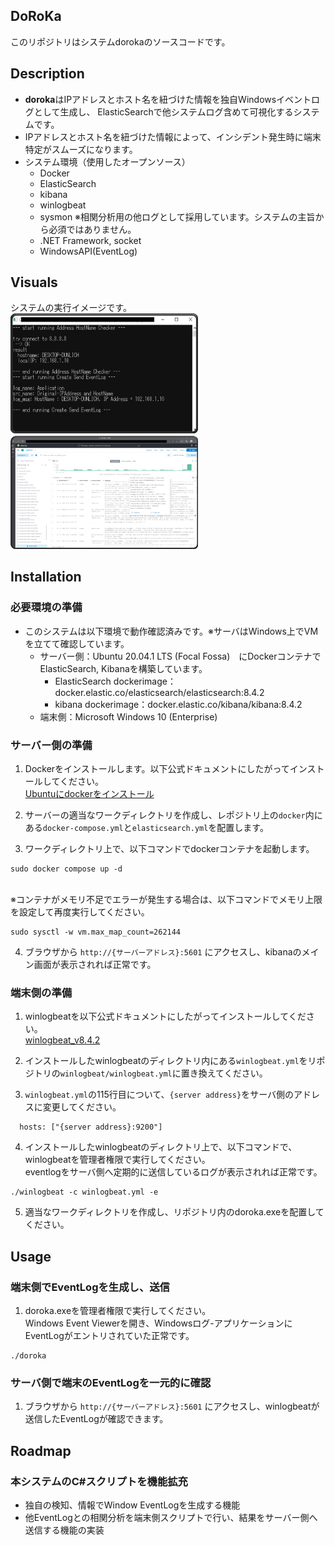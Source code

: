 ## DoRoKa
このリポジトリはシステムdorokaのソースコードです。

## Description
- **doroka**はIPアドレスと​ホスト名を紐づけた情報を独自Windowsイベントログとして生成し、
ElasticSearchで他システムログ含めて可視化するシステムです。
- IPアドレスと​ホスト名を紐づけた情報によって、インシデント発生時に​端末特定が​スムーズになります。
- システム環境（使用したオープンソース）
  - Docker
  - ElasticSearch
  - kibana
  - winlogbeat
  - sysmon ※相関分析用の他ログとして採用しています。システムの主旨から必須ではありません。
  - .NET Framework, socket
  - WindowsAPI(EventLog)

## Visuals
システムの実行イメージです。<br>
<img width="300px" alt="suggest" src="README_images/script_run.jpg">
<img width="300px" alt="stats" src="README_images/kibana.jpg">

## Installation
### 必要環境の準備
- このシステムは以下環境で動作確認済みです。※サーバはWindows上でVMを立てて確認しています。
  - サーバー側：Ubuntu 20.04.1 LTS (Focal Fossa)　にDockerコンテナでElasticSearch, Kibanaを構築しています。
    - ElasticSearch dockerimage：docker.elastic.co/elasticsearch/elasticsearch:8.4.2
    - kibana dockerimage：docker.elastic.co/kibana/kibana:8.4.2
  - 端末側：Microsoft Windows 10 (Enterprise)

### サーバー側の準備
1. Dockerをインストールします。以下公式ドキュメントにしたがってインストールしてください。
<br>[Ubuntuにdockerをインストール](https://docs.docker.jp/desktop/install/ubuntu.html)

2. サーバーの適当なワークディレクトリを作成し、レポジトリ上の`docker`内にある`docker-compose.yml`と`elasticsearch.yml`を配置します。

3. ワークディレクトリ上で、以下コマンドでdockerコンテナを起動します。
```
sudo docker compose up -d
```
<br>※コンテナがメモリ不足でエラーが発生する場合は、以下コマンドでメモリ上限を設定して再度実行してください。
```
sudo sysctl -w vm.max_map_count=262144
```

4. ブラウザから `http://{サーバーアドレス}:5601` にアクセスし、kibanaのメイン画面が表示されれば正常です。

### 端末側の準備
1. winlogbeatを以下公式ドキュメントにしたがってインストールしてください。
<br>[winlogbeat_v8.4.2](https://www.elastic.co/guide/en/beats/winlogbeat/current/winlogbeat-installation-configuration.html)

2. インストールしたwinlogbeatのディレクトリ内にある`winlogbeat.yml`をリポジトリの`winlogbeat/winlogbeat.yml`に置き換えてください。

3. `winlogbeat.yml`の115行目について、`{server address}`をサーバ側のアドレスに変更してください。
```
  hosts: ["{server address}:9200"]
```

4. インストールしたwinlogbeatのディレクトリ上で、以下コマンドで、winlogbeatを管理者権限で実行してください。
<br>eventlogをサーバ側へ定期的に送信しているログが表示されれば正常です。
```
./winlogbeat -c winlogbeat.yml -e
``` 

5. 適当なワークディレクトリを作成し、リポジトリ内のdoroka.exeを配置してください。

## Usage
### 端末側でEventLogを生成し、送信
1. doroka.exeを管理者権限で実行してください。
<br>Windows Event Viewerを開き、Windowsログ-アプリケーションにEventLogがエントリされていた正常です。
```
./doroka
```

### サーバ側で端末のEventLogを一元的に確認
1. ブラウザから `http://{サーバーアドレス}:5601` にアクセスし、winlogbeatが送信したEventLogが確認できます。

## Roadmap
### 本システムのC#スクリプトを機能拡充
- 独自の検知、情報でWindow EventLogを生成する機能
- 他EventLogとの相関分析を端末側スクリプトで行い、結果をサーバー側へ送信する機能の実装

